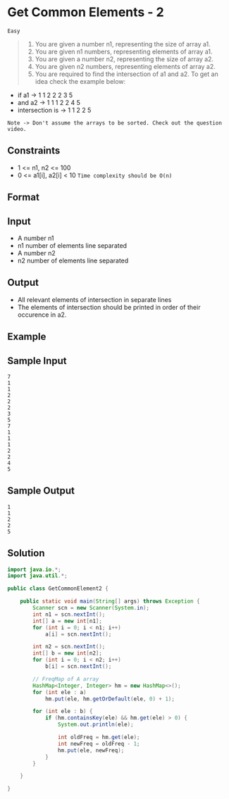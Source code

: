 # Get Common Elements - 2

`Easy`

> 1. You are given a number n1, representing the size of array a1.
> 2. You are given n1 numbers, representing elements of array a1.
> 3. You are given a number n2, representing the size of array a2.
> 4. You are given n2 numbers, representing elements of array a2.
> 5. You are required to find the intersection of a1 and a2. To get an idea check the example below:

- if a1 -> 1 1 2 2 2 3 5
- and a2 -> 1 1 1 2 2 4 5
- intersection is -> 1 1 2 2 5

`Note -> Don't assume the arrays to be sorted. Check out the question video.`

## Constraints

- 1 <= n1, n2 <= 100
- 0 <= a1[i], a2[i] < 10
  `Time complexity should be O(n)`

## Format

## Input

- A number n1
- n1 number of elements line separated
- A number n2
- n2 number of elements line separated

## Output

- All relevant elements of intersection in separate lines
- The elements of intersection should be printed in order of their occurence in a2.

## Example

## Sample Input

```
7
1
1
2
2
2
3
5
7
1
1
1
2
2
4
5
```

## Sample Output

```
1
1
2
2
5
```

## Solution

```java
import java.io.*;
import java.util.*;

public class GetCommonElement2 {

    public static void main(String[] args) throws Exception {
        Scanner scn = new Scanner(System.in);
        int n1 = scn.nextInt();
        int[] a = new int[n1];
        for (int i = 0; i < n1; i++)
            a[i] = scn.nextInt();

        int n2 = scn.nextInt();
        int[] b = new int[n2];
        for (int i = 0; i < n2; i++)
            b[i] = scn.nextInt();

        // FreqMap of A array
        HashMap<Integer, Integer> hm = new HashMap<>();
        for (int ele : a)
            hm.put(ele, hm.getOrDefault(ele, 0) + 1);

        for (int ele : b) {
            if (hm.containsKey(ele) && hm.get(ele) > 0) {
                System.out.println(ele);

                int oldFreq = hm.get(ele);
                int newFreq = oldFreq - 1;
                hm.put(ele, newFreq);
            }
        }

    }

}
```
